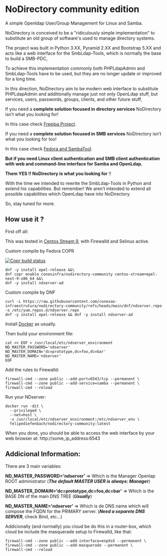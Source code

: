 # NoDirectory community edition

A simple Openldap User/Group Management for Linux and Samba.

NoDirectory is conceived to be a "ridiculously simple implementation" to substitute
an old group of software's used to manage directory systems.

The project was built in Python 3.XX, Pyramid 2.XX and Bootstrap 5.XX and acts like
a web interface for the SmbLdap-Tools, which is normally the base to build a SMB-PDC,

To achieve this implementation commonly both PHPLdapAdmin and SmbLdap-Tools 
have to be used, but they are no longer update or improved for a long time.

In this direction, NoDirectory aim to be modern web interface to substitute 
PHPLdapAdmin and additionally manage just not only OpenLdap stuff, but services, 
users, passwords, groups, clients, and other future stuff,

If you need a **complete solution focused in directory services** NoDirectory isn’t what you looking for! 

In this case check [Freeipa Project](https://www.freeipa.org/).

If you need a **complete solution focused in SMB services** NoDirectory isn’t what you looking for too!

In this case check [Fedora and SambaTool](https://fedoramagazine.org/samba-as-ad-and-domain-controller/). 
 
**But if you need Linux client authentication and SMB client authentication with web and command-line interface for Samba and OpenLdap.** 

**Them YES !! NoDirectory is what you looking for** !!

With the time we intended to rewrite the SmbLdap-Tools in Python and extend his capabilities.
But remember! We aren’t intended to extend all possible capabilities which OpenLdap have into NoDirectory.

So, stay tuned for more.

## How use it ?

First off all:

This was tested in [Centos Stream 9](https://mirror.stream.centos.org/9-stream/BaseOS/x86_64/iso), with Firewalld and Selinux active.

Custom compile by Fedora COPR

[![Copr build status](https://copr.fedorainfracloud.org/coprs/conexinfra/nodirectory-community/package/ndserver-ad/status_image/last_build.png)](https://copr.fedorainfracloud.org/coprs/conexinfra/nodirectory-community/package/ndserver-ad/)

```
dnf -y install epel-release &&\
dnf copr enable conexinfra/nodirectory-community centos-stream+epel-next-9-x86_64 &&\
dnf -y install ndserver-ad
```

Custom compile by DNF

```
curl -L https://raw.githubusercontent.com/conexao-infraestrutura/nodirectory-community/refs/heads/main/dnf/ndserver.repo -o /etc/yum.repos.d/ndserver.repo
dnf -y install epel-release && dnf -y install ndserver-ad
```

Install [Docker](https://docs.docker.com/engine/install/centos/) as usually.

Then build your environment file:
```
cat << EOF > /usr/local/etc/ndserver_environment
ND_MASTER_PASSWORD='ndserver'
ND_MASTER_DOMAIN='dc=prototype,dc=foo,dc=bar'
ND_MASTER_NAME='ndserver'
EOF
```

Add the rules to Firewalld:
```
firewall-cmd --zone public --add-port=6543/tcp --permanent \
firewall-cmd --zone public --add-service=samba --permanent \
firewall-cmd --reload
```

Run your NDserver:
```
docker run -dit \
  --privileged \
  --net=host \
  -v /usr/local/etc/ndserver_environment:/etc/ndserver_env \
  felipediefenbach/nodirectory-community:latest
```

When you done, you should be able to access the web interface by your web browser at: http://some_ip_address:6543

## Addicional Information:

There are 3 main variables:

**ND_MASTER_PASSWORD='ndserver'** => Which is the Manager Openlap ROOT administrator (***The default MASTER USER is always: Manager***)

**ND_MASTER_DOMAIN='dc=prototype,dc=foo,dc=bar'** => Which is the BASE DN of the main DNS TREE (***Usually***)

**ND_MASTER_NAME='ndserver'** => Which is de DNS name which will compose the FQDN for the PRIMARY server. (***Need a separete DNS SERVER***, check Bind, etc...)

Addicionally (and normally) you cloud be do this in a router-box, which cloud be include the masquerade setup to Firewalld, like that:

```
firewall-cmd --zone public --add-interface=enpXsX --permanent \
firewall-cmd --zone public --add-masquerade --permanent \
firewall-cmd --reload
```


